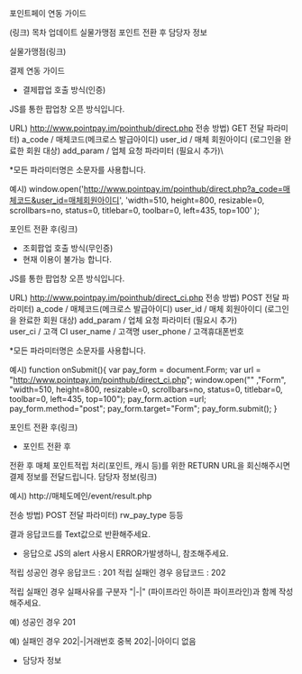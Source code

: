 포인트페이 연동 가이드

(링크)
목차
업데이트
실물가맹점
포인트 전환 후
담당자 정보

실물가맹점(링크)

결제 연동 가이드

- 결제팝업 호출 방식(인증)
 
 JS를 통한 팝업창 오픈 방식입니다.
 
 URL) http://www.pointpay.im/pointhub/direct.php
 전송 방법) GET
 전달 파라미터)
 a_code / 매체코드(메크로스 발급아이디)
 user_id / 매체 회원아이디 (로그인을 완료한 회원 대상)
 add_param / 업체 요청 파라미터 (필요시 추가)\
 
 *모든 파라미터명은 소문자를 사용합니다.
 
 예시)
 window.open('http://www.pointpay.im/pointhub/direct.php?a_code=매체코드&user_id=매체회원아이디', 'width=510, height=800, resizable=0, scrollbars=no, status=0, titlebar=0, toolbar=0, left=435, top=100' );

포인트 전환 후(링크)
 
 
- 조회팝업 호출 방식(무인증)
- 현재 이용이 불가능 합니다.


 JS를 통한 팝업창 오픈 방식입니다.
 
 URL) http://www.pointpay.im/pointhub/direct_ci.php
 전송 방법) POST
 전달 파라미터)
 a_code / 매체코드(메크로스 발급아이디)
 user_id / 매체 회원아이디 (로그인을 완료한 회원 대상)
 add_param / 업체 요청 파라미터 (필요시 추가)\
 user_ci / 고객 CI
 user_name / 고객명
 user_phone / 고객휴대폰번호
 
 *모든 파라미터명은 소문자를 사용합니다.
 
 예시)
 function onSubmit(){
 var pay_form = document.Form;
 var url = "http://www.pointpay.im/pointhub/direct_ci.php";
 window.open("" ,"Form", 
       "width=510, height=800, resizable=0, scrollbars=no, status=0, titlebar=0, toolbar=0, left=435, top=100"); 
 pay_form.action =url; 
 pay_form.method="post";
 pay_form.target="Form";
 pay_form.submit();
}

<form name="Form">
    <input type="hidden" name="a_code" value="pointpay" />
    <input type="hidden" name="user_id" value="user_id" />
    <input type="hidden" name="add_param" value="add_param" />
    <input type="hidden" name="user_ci" value="user_ci" />
    <input type="hidden" name="user_name" value="user_name" />
    <input type="hidden" name="user_phone" value="user_phone" />
</form>

포인트 전환 후(링크)


- 포인트 전환 후

 전환 후 매체 포인트적립 처리(포인트, 캐시 등)를 위한 RETURN URL을 회신해주시면
 결제 정보를 전달드립니다.  담당자 정보(링크) 
 
 예시)
 http://매체도메인/event/result.php
 
 전송 방법) POST
 전달 파라미터)
 rw_pay_type 등등
 
 결과 응답코드를 Text값으로 반환해주세요.
 * 응답으로 JS의 alert 사용시 ERROR가발생하니, 참조해주세요.
 
 적립 성공인 경우 응답코드 : 201
 적립 실패인 경우 응답코드 : 202
 
 적립 실패인 경우 실패사유를 구분자 "|-|" (파이프라인 하이픈 파이프라인)과 함께 작성해주세요.
 
 예) 성공인 경우
 201
 
 예) 실패인 경우
 202|-|거래번호 중복
 202|-|아이디 없음


- 담당자 정보


